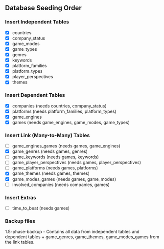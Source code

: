 ## Database Seeding Order

### Insert Independent Tables

- [x] countries
- [x] company_status
- [x] game_modes
- [x] game_types
- [x] genres
- [x] keywords
- [x] platform_families
- [x] platform_types
- [x] player_perspectives
- [x] themes

### Insert Dependent Tables

- [x] companies (needs countries, company_status)
- [x] platforms (needs platform_families, platform_types)
- [x] game_engines
- [x] games (needs game_engines, game_modes, game_types)

### Insert Link (Many-to-Many) Tables

- [ ] game_engines_games (needs games, game_engines)
- [x] game_genres (needs games, genres)
- [ ] game_keywords (needs games, keywords)
- [ ] game_player_perspectives (needs games, player_perspectives)
- [ ] game_platforms (needs games, platforms)
- [x] game_themes (needs games, themes)
- [x] game_modes_games (needs games, game_modes)
- [ ] involved_companies (needs companies, games)

### Insert Extras

- [ ] time_to_beat (needs games)

### Backup files
1.5-phase-backup - Contains all data from independent tables and dependent tables + game_genres, game_themes, game_modes_games from the link tables.

